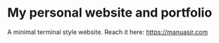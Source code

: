 # My personal website and portfolio
A minimal terminal style website. Reach it here: https://manuasir.com
